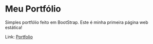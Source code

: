 # Meu Portfólio

Simples portfólio feito em BootStrap. Este é minha primeira página web estática! 

Link: [Portfolio](https://ojuliomiguel.github.io/portfolio/)